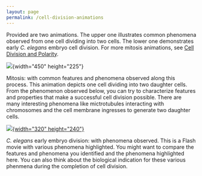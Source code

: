 ```yaml
---
layout: page
permalink: /cell-division-animations
---
```

Provided are two animations. The upper one illustrates common phenomena
observed from one cell dividing into two cells. The lower one
demonstrates early *C. elegans* embryo cell division. For more mitosis
animations, see [Cell Division and
Polarity](/cell-division-and-polarity "Cell Division and Polarity").

![](files/worm/CellDivisionComponents.jpg){width="450" height="225"}

Mitosis: with common features and phenomena observed along this process.
This animation depicts one cell dividing into two daughter cells. From
the phenomenon observed below, you can try to characterize features and
properties that make a successful cell division possible. There are many
interesting phenomena like mictrotubules interacting with chromosomes
and the cell membrane ingresses to generate two daughter cells.

[![](/files/worm/CECDI.jpg){width="320"
height="240"}](/files/worm/CellDivision.swf)

*C. elegans* early embryo division: with phenomena observed. This is a
Flash movie with various phenomena highlighted. You might want to
compare the features and phenomena you identified and the phenomena
highlighted here. You can also think about the biological indication for
these various phenmena during the completion of cell division.
